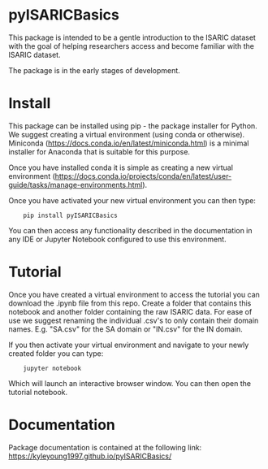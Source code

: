 # pyISARICBasics

This package is intended to be a gentle introduction to the ISARIC dataset with the goal of helping researchers access and become familiar with the ISARIC dataset. 

The package is in the early stages of development. 


# Install 
This package can be installed using pip - the package installer for Python. We suggest creating a virtual environment (using conda or otherwise). Miniconda (https://docs.conda.io/en/latest/miniconda.html) is a minimal installer for Anaconda that is suitable for this purpose. 

Once you have installed conda it is simple as creating a new virtual environment (https://docs.conda.io/projects/conda/en/latest/user-guide/tasks/manage-environments.html). 

Once you have activated your new virtual environment you can then type: 
		
		pip install pyISARICBasics

You can then access any functionality described in the documentation in any IDE or Jupyter Notebook configured to use this environment. 

# Tutorial 
Once you have created a virtual environment to access the tutorial you can download the .ipynb file from this repo. Create a folder that contains this notebook and another folder containing the raw ISARIC data. For ease of use we suggest renaming the individual .csv's to only contain their domain names. E.g. "SA.csv" for the SA domain or "IN.csv" for the IN domain. 

If you then activate your virtual environment and navigate to your newly created folder you can type: 

		jupyter notebook
Which will launch an interactive browser window. You can then open the tutorial notebook. 

# Documentation 

Package documentation is contained at the following link: https://kyleyoung1997.github.io/pyISARICBasics/
